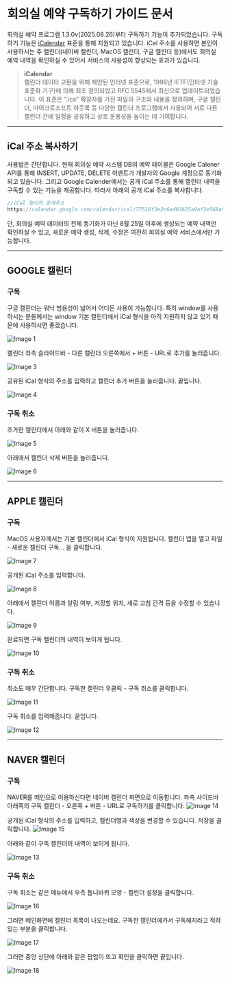 # 회의실 예약 구독하기 가이드 문서

회의실 예약 프로그램 1.3.0v(2025.08.26)부터 구독하기 기능이 추가되었습니다. 구독하기 기능은 [iCalendar](https://icalendar.org/RFC-Specifications/iCalendar-RFC-5545/) 표준을 통해 지원되고 있습니다. iCal 주소를 사용하면 본인이 사용하시는 주 캘린더(네이버 캘린더, MacOS 캘린더, 구글 캘린더 등)에서도 회의실 예약 내역을 확인하실 수 있어서 서비스의 사용성이 향상되는 효과가 있습니다.

> **iCalendar**      
> 캘린더 데이터 교환을 위해 제안된 인터넷 표준으로, 1998년 IETF(인터넷 기술 표준화 기구)에 의해 최초 정의되었고 RFC 5545에서 최신으로 업데이트되었습니다. 이 표준은 ".ics" 확장자를 가진 파일의 구조와 내용을 정의하며, 구글 캘린더, 마이크로소프트 아웃룩 등 다양한 캘린더 프로그램에서 사용되어 서로 다른 캘린더 간에 일정을 공유하고 상호 운용성을 높이는 데 기여합니다.

-----

## iCal 주소 복사하기 
사용법은 간단합니다. 현재 회의실 예약 시스템 DB의 예약 테이블은 Google Calener API를 통해 INSERT, UPDATE, DELETE 이벤트가 개발자의 Google 계정으로 동기화되고 있습니다. 그리고 Google Calender에서는 공개 iCal 주소를 통해 캘린더 내역을 구독할 수 있는 기능을 제공합니다. 따라서 아래의 공개 iCal 주소를 복사합니다.


```jsx
//iCal 형식의 공개주소
https://calendar.google.com/calendar/ical/77518f3e2c6ed03625a9af2e568a9933085c799eab415f30b8aae822f44d9e59%40group.calendar.google.com/public/basic.ics
```
단, 회의실 예약 데이터의 전체 동기화가 아닌 8월 25일 이후에 생성되는 예약 내역만 확인하실 수 있고, 새로운 예약 생성, 삭제, 수정은 여전히 회의실 예약 서비스에서만 가능합니다.

-----

## GOOGLE 캘린더

### 구독

구글 캘린더는 워낙 범용성이 넓어서 어디든 사용이 가능합니다. 특히 window를 사용하시는 분들께서는 window 기본 캘린더에서 iCal 형식을 아직 지원하지 않고 있기 때문에 사용하시면 좋겠습니다.

![Image 1](https://github.com/user-attachments/assets/2fd18a35-c7cb-4ad6-8d34-bfea35097605)


캘린더 좌측 슬라이드바 - 다른 캘린더 오른쪽에서 + 버튼 - URL로 추가를 눌러줍니다.

![Image 3](https://github.com/user-attachments/assets/7b09afee-761e-4418-ad85-80c29426410e)

공유된 iCal 형식의 주소를 입력하고 캘린더 추가 버튼을 눌러줍니다. 끝입니다.

![Image 4](https://github.com/user-attachments/assets/3640bf97-f87a-4576-a123-e5cd94f068c7)

### 구독 취소

추가한 캘린더에서 아래와 같이 X 버튼을 눌러줍니다.

![Image 5](https://github.com/user-attachments/assets/c6a15300-ce49-4f31-8b5a-7fe68debc8fd)

아래에서 캘린더 삭제 버튼을 눌러줍니다.

![Image 6](https://github.com/user-attachments/assets/25440c8d-b49f-4f62-b162-f9e72e7ca715)

-----

## APPLE 캘린더

### 구독

MacOS 사용자께서는 기본 캘린더에서 iCal 형식이 지원됩니다. 캘린더 앱을 열고 파일 - 새로운 캘린더 구독… 을 클릭합니다.

![Image 7](https://github.com/user-attachments/assets/a50622da-cc25-4a32-a589-d2e80d9e461c)

공개된 iCal 주소를 입력합니다.

![Image 8](https://github.com/user-attachments/assets/0ed3eb8e-195e-4115-b20f-8e76934fd20f)

아래에서 캘린더 이름과 알림 여부, 저장할 위치, 새로 고침 간격 등을 수정할 수 있습니다.

![Image 9](https://github.com/user-attachments/assets/daa124c6-d0e3-4858-8dac-5ff8295b90be)

완료되면 구독 캘린더의 내역이 보이게 됩니다.

![Image 10](https://github.com/user-attachments/assets/504bb238-0130-4ada-ac84-6f8fb2e0c4a6)

### 구독 취소

취소도 매우 간단합니다. 구독한 캘린더 우클릭 - 구독 취소를 클릭합니다.

![Image 11](https://github.com/user-attachments/assets/ca822388-4598-42d7-a7f5-9dcbda67c5f1)

구독 취소를 입력해줍니다. 끝입니다.

![Image 12](https://github.com/user-attachments/assets/3dd5650f-b426-486d-901e-a36bed75c177)

-----

## NAVER 캘린더

### 구독

NAVER를 메인으로 이용하신다면 네이버 캘린더 화면으로 이동합니다. 좌측 사이드바 아래쪽의 구독 캘린더 - 오른쪽 + 버튼 - URL로 구독하기를 클릭합니다.
![Image 14](https://github.com/user-attachments/assets/e895fe72-d566-45b5-8359-c7a7fe10f66a)


공개된 iCal 형식의 주소를 입력하고, 캘린더명과 색상을 변경할 수 있습니다. 저장을 클릭합니다.
![Image 15](https://github.com/user-attachments/assets/47bf73c2-f177-4599-8512-ec857b25d72d)


아래와 같이 구독 캘린더의 내역이 보이게 됩니다.

![Image 13](https://github.com/user-attachments/assets/136b91a7-2710-41f5-80f4-d0a7cbc421a8)


### 구독 취소

구독 취소는 같은 메뉴에서 우측 톱니바퀴 모양 - 캘린더 설정을 클릭합니다.

![Image 16](https://github.com/user-attachments/assets/9a655f86-5b5b-4939-bc72-80d975c695a3)


그러면 메인화면에 캘린더 목록이 나오는데요. 구독한 캘린더에가서 구독해지라고 적혀있는 부분을 클릭합니다.

![Image 17](https://github.com/user-attachments/assets/527ed744-e27b-44a2-b5ad-326bf0c7dc5b)

그러면 중앙 상단에 아래와 같은 팝업이 뜨고 확인을 클릭하면 끝입니다.

![Image 18](https://github.com/user-attachments/assets/1f07284f-16d1-4a66-b906-74c2c226a293)
